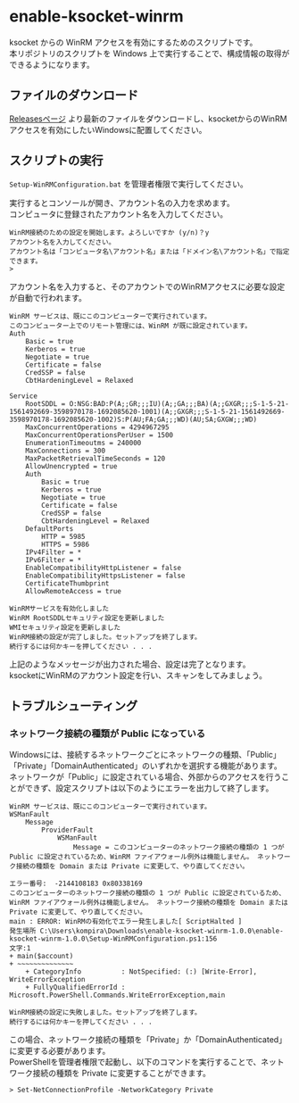 # enable-ksocket-winrm

ksocket からの WinRM アクセスを有効にするためのスクリプトです。  
本リポジトリのスクリプトを Windows 上で実行することで、構成情報の取得ができるようになります。

## ファイルのダウンロード

[Releasesページ](https://github.com/fixpoint/enable-ksocket-winrm/releases) より最新のファイルをダウンロードし、ksocketからのWinRMアクセスを有効にしたいWindowsに配置してください。


## スクリプトの実行

`Setup-WinRMConfiguration.bat` を管理者権限で実行してください。

実行するとコンソールが開き、アカウント名の入力を求めます。  
コンピュータに登録されたアカウント名を入力してください。

```
WinRM接続のための設定を開始します。よろしいですか (y/n)？y
アカウント名を入力してください。
アカウント名は「コンピュータ名\アカウント名」または「ドメイン名\アカウント名」で指定できます。
>
```

アカウント名を入力すると、そのアカウントでのWinRMアクセスに必要な設定が自動で行われます。

```
WinRM サービスは、既にこのコンピューターで実行されています。
このコンピューター上でのリモート管理には、WinRM が既に設定されています。
Auth
    Basic = true
    Kerberos = true
    Negotiate = true
    Certificate = false
    CredSSP = false
    CbtHardeningLevel = Relaxed

Service
    RootSDDL = O:NSG:BAD:P(A;;GR;;;IU)(A;;GA;;;BA)(A;;GXGR;;;S-1-5-21-1561492669-3598970178-1692085620-1001)(A;;GXGR;;;S-1-5-21-1561492669-3598970178-1692085620-1002)S:P(AU;FA;GA;;;WD)(AU;SA;GXGW;;;WD)
    MaxConcurrentOperations = 4294967295
    MaxConcurrentOperationsPerUser = 1500
    EnumerationTimeoutms = 240000
    MaxConnections = 300
    MaxPacketRetrievalTimeSeconds = 120
    AllowUnencrypted = true
    Auth
        Basic = true
        Kerberos = true
        Negotiate = true
        Certificate = false
        CredSSP = false
        CbtHardeningLevel = Relaxed
    DefaultPorts
        HTTP = 5985
        HTTPS = 5986
    IPv4Filter = *
    IPv6Filter = *
    EnableCompatibilityHttpListener = false
    EnableCompatibilityHttpsListener = false
    CertificateThumbprint
    AllowRemoteAccess = true

WinRMサービスを有効化しました
WinRM RootSDDLセキュリティ設定を更新しました
WMIセキュリティ設定を更新しました
WinRM接続の設定が完了しました。セットアップを終了します。
続行するには何かキーを押してください . . .
```

上記のようなメッセージが出力された場合、設定は完了となります。  
ksocketにWinRMのアカウント設定を行い、スキャンをしてみましょう。


## トラブルシューティング

### ネットワーク接続の種類が Public になっている

Windowsには、接続するネットワークごとにネットワークの種類、「Public」「Private」「DomainAuthenticated」のいずれかを選択する機能があります。  
ネットワークが「Public」に設定されている場合、外部からのアクセスを行うことができず、設定スクリプトは以下のようにエラーを出力して終了します。

```
WinRM サービスは、既にこのコンピューターで実行されています。
WSManFault
    Message
        ProviderFault
            WSManFault
                Message = このコンピューターのネットワーク接続の種類の 1 つが Public に設定されているため、WinRM ファイアウォール例外は機能しません。 ネットワーク接続の種類を Domain または Private に変更して、やり直してください。

エラー番号:  -2144108183 0x80338169
このコンピューターのネットワーク接続の種類の 1 つが Public に設定されているため、WinRM ファイアウォール例外は機能しません。 ネットワーク接続の種類を Domain または Private に変更して、やり直してください。
main : ERROR: WinRMの有効化でエラー発生しました[ ScriptHalted ]
発生場所 C:\Users\kompira\Downloads\enable-ksocket-winrm-1.0.0\enable-ksocket-winrm-1.0.0\Setup-WinRMConfiguration.ps1:156
文字:1
+ main($account)
+ ~~~~~~~~~~~~~~
    + CategoryInfo          : NotSpecified: (:) [Write-Error], WriteErrorException
    + FullyQualifiedErrorId : Microsoft.PowerShell.Commands.WriteErrorException,main

WinRM接続の設定に失敗しました。セットアップを終了します。
続行するには何かキーを押してください . . .
```

この場合、ネットワーク接続の種類を「Private」か「DomainAuthenticated」に変更する必要があります。  
PowerShellを管理者権限で起動し、以下のコマンドを実行することで、ネットワーク接続の種類を Private に変更することができます。

```
> Set-NetConnectionProfile -NetworkCategory Private
```
